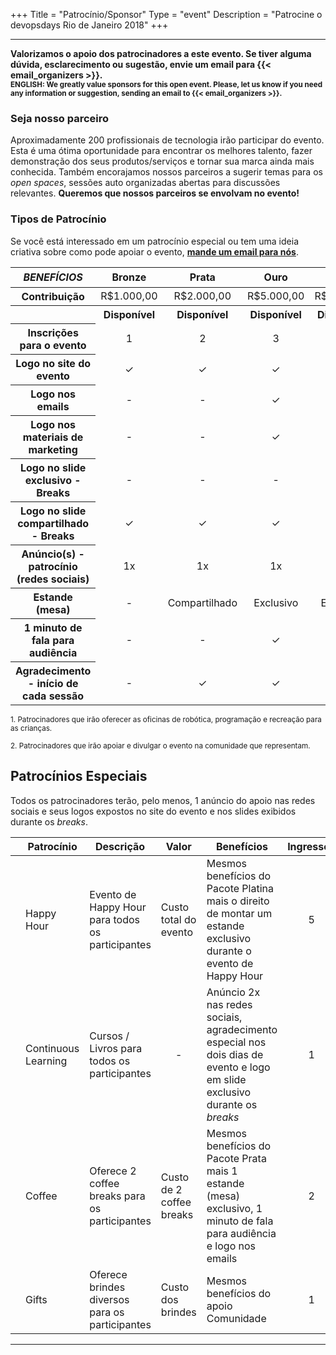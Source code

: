 +++
Title = "Patrocínio/Sponsor"
Type = "event"
Description = "Patrocine o devopsdays Rio de Janeiro 2018"
+++

<hr/>

<b>
Valorizamos o apoio dos patrocinadores a este evento. Se tiver alguma dúvida, esclarecimento ou sugestão, envie um email para {{< email_organizers >}}.
</b><br>
<small><b>ENGLISH: We greatly value sponsors for this open event. Please, let us know if you need any information or suggestion, sending an email to {{< email_organizers >}}.</b></small>
<br>

### Seja nosso parceiro
Aproximadamente 200 profissionais de tecnologia irão participar do evento. Esta é uma ótima oportunidade para encontrar os melhores talento, fazer demonstração dos seus produtos/serviços e tornar sua marca ainda mais conhecida. Também encorajamos nossos parceiros a sugerir temas para os <i>open spaces</i>, sessões auto organizadas abertas para discussões relevantes. <b>Queremos que nossos parceiros se envolvam no evento!</b>

### Tipos de Patrocínio

 <div class="alert alert-info">
  Se você está interessado em um patrocínio especial ou tem uma ideia criativa sobre como pode apoiar o evento, <b><a href="mailto:organizers-rj-2018@devopsdays.org@devopsdays.org?subject=DevOpsDays Rio de Janeiro - Patroc&iacute;nio">mande um email para nós</a></b>.
</div>

<div class="table-responsive">
      <table class="table table-bordered table-hover table-responsive-md">
        <thead class="thead-light">
          <tr>
            <th scope="col"><i>BENEFÍCIOS</i></th>
            <th scope="col"><center>Bronze</center></th>
            <th scope="col"><center>Prata</center></th>
            <th scope="col"><center>Ouro</center></th>
            <th scope="col"><center>Platina</center></th>
            <th scope="col"><center>FamilyOps<sup><a href="#1">1</a></sup></center></th>
            <th scope="col"><center>Comunidade<sup><a href="#2">2</a></sup></center></th>            
          </tr>
        </thead>
        <tbody>
          <tr>
            <th scope="row">Contribuição</th>
            <td><center>R$1.000,00</center></td>
            <td><center>R$2.000,00</center></td>
            <td><center>R$5.000,00</center></td>
            <td><center>R$8.000,00</center></td>
            <td><center>Oficinas</center></td>
            <td><center>-</center></td>
          </tr>
          <tr>
            <th scope="row">&nbsp;</th>
            <th><center><span class="badge badge-success">Disponível</span></center></th>
            <th><center><span class="badge badge-success">Disponível</span></center></th>
            <th><center><span class="badge badge-success">Disponível</span></center></th>
            <th><center><span class="badge badge-success">Disponível</span></center></th>
            <th><center><span class="badge badge-success">Disponível</span></center></th>
            <th><center><span class="badge badge-success">Disponível</span></center></th>
          </tr>
          <tr>
            <th scope="row">Inscrições para o evento</td>
            <td><center>1</center></td>
            <td><center>2</center></td>
            <td><center>3</center></td>
            <td><center>5</center></td>
            <td><center>Monitores</center></td>
            <td><center>-</center></td>
          </tr>
          <tr>
            <th scope="row">Logo no site do evento</th>
            <td><center>&#10003;</center></td>
            <td><center>&#10003;</center></td>
            <td><center>&#10003;</center></td>
            <td><center>&#10003;</center></td>
            <td><center>&#10003;</center></td>
            <td><center>&#10003;</center></td>
          </tr>
          <tr>
            <th scope="row">Logo nos emails</th>
            <td><center>-</center></td>
            <td><center>-</center></td>
            <td><center>&#10003;</center></td>
            <td><center>&#10003;</center></td>
            <td><center>&#10003;</center></td>
            <td><center>-</center></td>
          </tr>
          <tr>
            <th scope="row">Logo nos materiais de marketing</th>
            <td><center>-</center></td>
            <td><center>-</center></td>
            <td><center>&#10003;</center></td>
            <td><center>&#10003;</center></td>
            <td><center>&#10003;</center></td>
            <td><center>-</center></td>
          </tr>
          <tr>
            <th scope="row">Logo no slide exclusivo - Breaks</th>
            <td><center>-</center></td>
            <td><center>-</center></td>
            <td><center>-</center></td>
            <td><center>&#10003;</center> </td>
            <td><center>-</center></td>
            <td><center>-</center></td>
          </tr>
          <tr>
            <th scope="row">Logo no slide compartilhado - Breaks</th>
            <td><center>&#10003;</center></td>
            <td><center>&#10003;</center></td>
            <td><center>&#10003;</center></td>
            <td><center>&#10003;</center></td>
            <td><center>&#10003;</center></td>
            <td><center>&#10003;</center></td>
          </tr>
          <tr>
            <th scope="row">Anúncio(s) - patrocínio (redes sociais)</th>
            <td><center>1x</center></td>
            <td><center>1x</center></td>
            <td><center>1x</center></td>
            <td><center>2x</center></td>
            <td><center>2x</center></td>
            <td><center>1x</center></td>
          </tr>
          <tr>
            <th scope="row">Estande (mesa)</th>
            <td><center>-</center></td>
            <td><center>Compartilhado</center></td>
            <td><center>Exclusivo</center></td>
            <td><center>Exclusivo</center></td>
            <td><center>Compartilhado</center></td>
            <td><center>-</center></td>
          </tr>
          <tr>
            <th scope="row">1 minuto de fala para audiência</th>
            <td><center>-</center></td>
            <td><center>-</center></td>
            <td><center>&#10003;</center></td>
            <td><center>&#10003;</center></td>
            <td><center>&#10003;</center></td>
            <td><center>-</center></td>
          </tr>
          <tr>
            <th scope="row">Agradecimento - início de cada sessão</th>
            <td><center>-</center></td>
            <td><center>&#10003;</center></td>
            <td><center>&#10003;</center></td>
            <td><center>&#10003;</center></td>
            <td><center>&#10003;</center></td>
            <td><center>-</center></td>
          </tr>
        </tbody>
      </table>
</div>

<p><small><a id="1">1</a>. Patrocinadores que irão oferecer as oficinas de robótica, programação e recreação para as crianças.</small></p>
<p><small><a id="2">2</a>. Patrocinadores que irão apoiar e divulgar o evento na comunidade que representam.</small></p>


<h2>Patrocínios Especiais</h2>
Todos os patrocinadores terão, pelo menos, 1 anúncio do apoio nas redes sociais e seus logos expostos no site do evento e nos slides exibidos durante os <i>breaks</i>.

<table class="table table-bordered table-hover">
  <thead>
    <tr>
      <th scope="col"></th>
      <th scope="col">Patrocínio</th>
      <th scope="col">Descrição</th>
      <th scope="col">Valor</th>
      <th scope="col">Benefícios</th>
      <th scope="col">Ingressos</th>
    </tr>
  </thead>
  <tbody>
    <tr>
      <td align="center"><i class="fa fa-music fa-4x"></i></td>
      <td>Happy Hour</td>
      <td>Evento de Happy Hour para todos os participantes</td>
      <td>Custo total do evento</td>
      <td>Mesmos benefícios do Pacote Platina mais o direito de montar um estande exclusivo durante o evento de Happy Hour</td>
      <td align="center">5</td>
    </tr>
    <tr>
      <td align="center"><i class="fa fa-pencil-square-o fa-4x"></i></td>
      <td>Continuous Learning</td>
      <td>Cursos / Livros para todos os participantes</td>
      <td><center>-</center></td>
      <td>Anúncio 2x nas redes sociais, agradecimento especial nos dois dias de evento e logo em slide exclusivo durante os <i>breaks</i></td>
      <td align="center">1</td>
    </tr>
    <tr>
      <td align="center"><i class="fa fa-cutlery fa-4x"></i></td>
      <td>Coffee</td>
      <td>Oferece 2 coffee breaks para os participantes</td>
      <td>Custo de 2 coffee breaks</td>
      <td>Mesmos benefícios do Pacote Prata mais 1 estande (mesa) exclusivo, 1 minuto de fala para audiência e logo nos emails</td>
      <td align="center">2</td>
    </tr>
    <tr>
      <td align="center"><i class="fa fa-heart fa-4x"></i></td>
      <td>Gifts</td>
      <td>Oferece brindes diversos para os participantes</td>
      <td>Custo dos brindes</td>
      <td>Mesmos benefícios do apoio Comunidade</td>
      <td align="center">1</td>
    </tr>
  </tbody>
</table>

<hr/>
